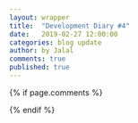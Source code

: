 ```yaml
---
layout: wrapper
title:  "Development Diary #4"
date:   2019-02-27 12:00:00
categories: blog update
author: by Jalal
comments: true
published: true
---
```




{% if page.comments %} 
<div id="disqus_thread"></div>
<script>
(function() { // DON'T EDIT BELOW THIS LINE
var d = document, s = d.createElement('script');
s.src = 'https://lothori16.disqus.com/embed.js';
s.setAttribute('data-timestamp', +new Date());
(d.head || d.body).appendChild(s);
})();
</script>
{% endif %}
